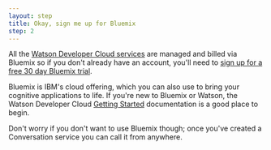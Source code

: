 ```yaml
---
layout: step
title: Okay, sign me up for Bluemix
step: 2
---
```


All the [Watson Developer Cloud services](https://www.ibm.com/watson/developercloud/services-catalog.html)
are managed and billed via Bluemix so if you don't already have an account,
you'll need to [sign up for a free 30 day Bluemix trial](https://console.ng.bluemix.net/registration/?target=/catalog/%3fcategory=watson).

Bluemix is IBM's cloud offering, which you can also use to bring your cognitive
applications to life. If you're new to Bluemix or Watson, the Watson Developer
Cloud [Getting Started](https://www.ibm.com/watson/developercloud/doc/getting_started/)
documentation is a good place to begin.

Don't worry if you don't want to use Bluemix though; once you've created a
Conversation service you can call it from anywhere.
